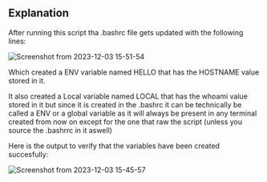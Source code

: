 ## Explanation

After running this script tha .bashrc file gets updated with the following lines:

![Screenshot from 2023-12-03 15-51-54](https://github.com/omartarek376/Embedded-Linux/assets/111865747/c3799a23-11b3-4a08-bd2d-43263d72d7c3)


Which created a ENV variable named HELLO that has the HOSTNAME value stored in it.


It also created a Local variable named LOCAL that has the whoami value stored in it but since it is created in the .bashrc it can be technically be called a ENV or a global variable as it will always be present in any terminal created from now on except for the one that raw the script (unless you source the .bashrrc in it aswell)


Here is the output to verify that the variables have been created succesfully:

![Screenshot from 2023-12-03 15-45-57](https://github.com/omartarek376/Embedded-Linux/assets/111865747/33359440-b03f-4a63-a86d-0de9f1ba9a71)
